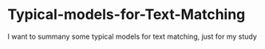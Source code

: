 # Typical-models-for-Text-Matching
I want to summany some typical models for text matching, just for my study
